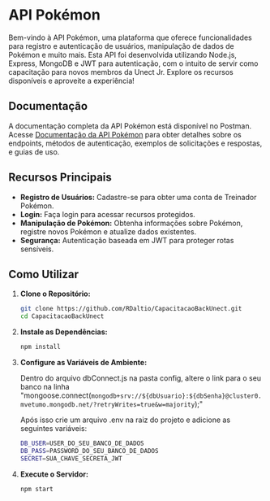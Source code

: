 # API Pokémon

Bem-vindo à API Pokémon, uma plataforma que oferece funcionalidades para registro e autenticação de usuários, manipulação de dados de Pokémon e muito mais. Esta API foi desenvolvida utilizando Node.js, Express, MongoDB e JWT para autenticação, com o intuito de servir como capacitação para novos membros da Unect Jr. Explore os recursos disponíveis e aproveite a experiência!

## Documentação

  A documentação completa da API Pokémon está disponível no Postman. Acesse [Documentação da API Pokémon](https://documenter.getpostman.com/view/27838821/2s9YypFPKj) para obter detalhes sobre os endpoints, métodos de autenticação, exemplos de solicitações e respostas, e guias de uso.

## Recursos Principais

- **Registro de Usuários:** Cadastre-se para obter uma conta de Treinador Pokémon.
- **Login:** Faça login para acessar recursos protegidos.
- **Manipulação de Pokémon:** Obtenha informações sobre Pokémon, registre novos Pokémon e atualize dados existentes.
- **Segurança:** Autenticação baseada em JWT para proteger rotas sensíveis.

## Como Utilizar

1. **Clone o Repositório:**
   ```bash
   git clone https://github.com/RDaltio/CapacitacaoBackUnect.git
   cd CapacitacaoBackUnect

2. **Instale as Dependências:**
   ```bash
   npm install

3. **Configure as Variáveis de Ambiente:**


   Dentro do arquivo dbConnect.js na pasta config, altere o link para o seu banco na linha "mongoose.connect(`mongodb+srv://${dbUsuario}:${dbSenha}@cluster0.mvetumo.mongodb.net/?retryWrites=true&w=majority`);"

   Após isso crie um arquivo .env na raiz do projeto e adicione as seguintes variáveis:
    ```bash
   DB_USER=USER_DO_SEU_BANCO_DE_DADOS
   DB_PASS=PASSWORD_DO_SEU_BANCO_DE_DADOS
   SECRET=SUA_CHAVE_SECRETA_JWT

4. **Execute o Servidor:**
   ```bash
   npm start
